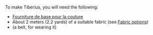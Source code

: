 To make Tiberius, you will need the following:

-   [Fourniture de base pour la couture](/docs/sewing/basic-sewing-supplies)
-   About 2 meters (2.2 yards) of a suitable fabric (see [Fabric options](/docs/patterns/tiberius/fabric))
-   (a belt, for wearing it)
